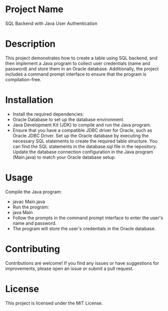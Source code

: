 # Project Name
SQL Backend with Java User Authentication

# Description
This project demonstrates how to create a table using SQL backend, and then implement a Java program to collect user credentials (name and password) and store them in an Oracle database. Additionally, the project includes a command prompt interface to ensure that the program is compilation-free.

# Installation
* Install the required dependencies:
* Oracle Database to set up the database environment.
* Java Development Kit (JDK) to compile and run the Java program.
* Ensure that you have a compatible JDBC driver for Oracle, such as Oracle JDBC Driver.
Set up the Oracle database by executing the necessary SQL statements to create the required table structure. You can find the SQL statements in the database.sql file in the repository.
Update the database connection configuration in the Java program (Main.java) to match your Oracle database setup.

# Usage
  Compile the Java program:
* javac Main.java
* Run the program:
* java Main
* Follow the prompts in the command prompt interface to enter the user's name and password.
* The program will store the user's credentials in the Oracle database.

# Contributing
  Contributions are welcome! If you find any issues or have suggestions for improvements, please open an issue or submit a pull request.

# License
  This project is licensed under the MIT License.
